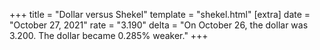 +++
title = "Dollar versus Shekel"
template = "shekel.html"
[extra]
date = "October 27, 2021"
rate = "3.190"
delta = "On October 26, the dollar was 3.200. The dollar became 0.285% weaker."
+++
